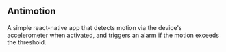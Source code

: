 ## Antimotion
A simple react-native app that detects motion via the device's accelerometer when activated, and triggers an alarm if the motion exceeds the threshold.